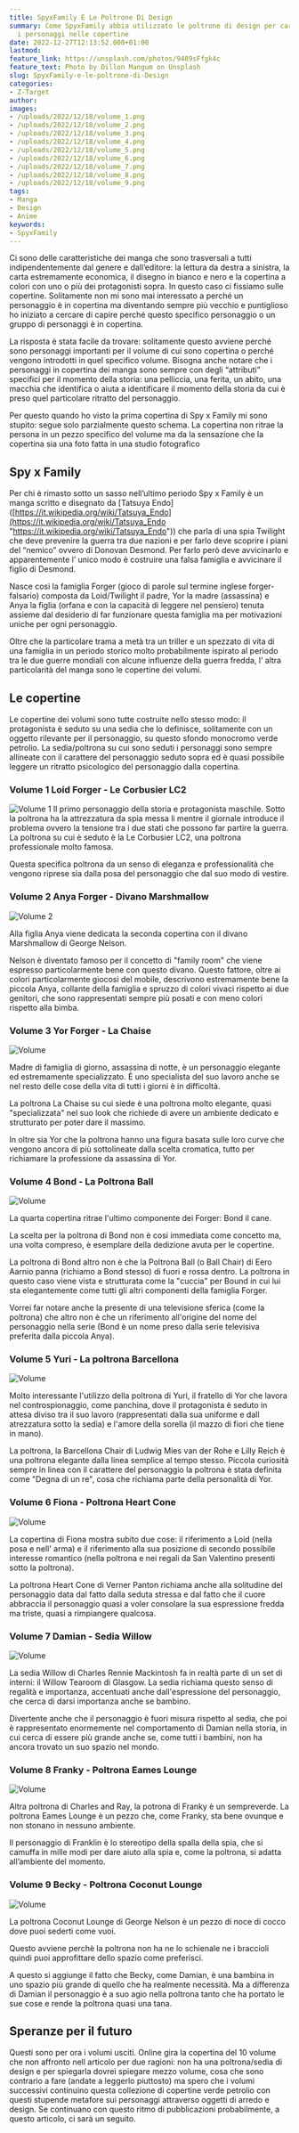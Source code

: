 ```yaml
---
title: SpyxFamily E Le Poltrone Di Design
summary: Come SpyxFamily abbia utilizzato le poltrone di design per caratterizzare
  i personaggi nelle copertine
date: 2022-12-27T12:13:52.000+01:00
lastmod:
feature_link: https://unsplash.com/photos/9489sFfgk4c
feature_text: Photo by Dillon Mangum on Unsplash
slug: SpyxFamily-e-le-poltrone-di-Design
categories:
- Z-Target
author:
images:
- /uploads/2022/12/18/volume_1.png
- /uploads/2022/12/18/volume_2.png
- /uploads/2022/12/18/volume_3.png
- /uploads/2022/12/18/volume_4.png
- /uploads/2022/12/18/volume_5.png
- /uploads/2022/12/18/volume_6.png
- /uploads/2022/12/18/volume_7.png
- /uploads/2022/12/18/volume_8.png
- /uploads/2022/12/18/volume_9.png
tags:
- Manga
- Design
- Anime
keywords:
- SpyxFamily
---
```

Ci sono delle caratteristiche dei manga che sono trasversali a tutti indipendentemente dal genere e dall’editore: la lettura da destra a sinistra, la carta estremamente economica, il disegno in bianco e nero e la copertina a colori con uno o più dei protagonisti sopra. In questo caso ci fissiamo sulle copertine.
Solitamente non mi sono mai interessato a perché un personaggio è in copertina ma diventando sempre più vecchio e puntiglioso ho iniziato a cercare di capire perché questo specifico personaggio o un gruppo di personaggi è in copertina.

La risposta è stata facile da trovare: solitamente questo avviene perché sono personaggi importanti per il volume di cui sono copertina o perché vengono introdotti in quel specifico volume.
Bisogna anche notare che i personaggi in copertina dei manga sono sempre con degli “attributi” specifici per il momento della storia: una pelliccia, una ferita, un abito, una macchia che identifica o aiuta a identificare il momento della storia da cui è preso quel particolare ritratto del personaggio.

Per questo quando ho visto la prima copertina di Spy x Family mi sono stupito: segue solo parzialmente questo schema. La copertina non ritrae la persona in un pezzo specifico del volume ma da la sensazione che la copertina sia una foto fatta in una studio fotografico

## Spy x Family

Per chi è rimasto sotto un sasso nell’ultimo periodo Spy x Family è un manga scritto e disegnato da \[Tatsuya Endo\]([https://it.wikipedia.org/wiki/Tatsuya_Endo](https://it.wikipedia.org/wiki/Tatsuya_Endo "https://it.wikipedia.org/wiki/Tatsuya_Endo")) che parla di una spia Twilight che deve prevenire la guerra tra due nazioni e per farlo deve scoprire i piani del “nemico” ovvero di Donovan Desmond. Per farlo però deve avvicinarlo e apparentemente l’ unico modo è costruire una falsa famiglia e avvicinare il figlio di Desmond.

Nasce così la famiglia Forger (gioco di parole sul termine inglese forger-falsario) composta da Loid/Twilight il padre, Yor la madre (assassina) e Anya la figlia (orfana e con la capacità di leggere nel pensiero) tenuta assieme dal desiderio di far funzionare questa famiglia ma per motivazioni uniche per ogni personaggio.

Oltre che la particolare trama a metà tra un triller e un spezzato di vita di una famiglia in un periodo storico molto probabilmente ispirato al periodo tra le due guerre mondiali con alcune influenze della guerra fredda, l’ altra particolarità del manga sono le copertine dei volumi.

## Le copertine

Le copertine dei volumi sono tutte costruite nello stesso modo: il protagonista è seduto su una sedia che lo definisce, solitamente con un oggetto rilevante per il personaggio, su questo sfondo monocromo verde petrolio. La sedia/poltrona su cui sono seduti i personaggi sono sempre allineate con il carattere del personaggio seduto sopra ed è quasi possibile leggere un ritratto psicologico del personaggio dalla copertina.

### Volume 1 Loid Forger - Le Corbusier LC2

![Volume 1](/uploads/2022/12/18/volume_1.png) Il primo personaggio della storia e protagonista maschile. Sotto la poltrona ha la attrezzatura da spia messa li mentre il giornale introduce il problema ovvero la tensione tra i due stati che possono far partire la guerra. La poltrona su cui è seduto è la Le Corbusier LC2, una poltrona professionale molto famosa.

Questa specifica poltrona da un senso di eleganza e professionalità che vengono riprese sia dalla posa del personaggio che dal suo modo di vestire.

### Volume 2 Anya Forger - Divano Marshmallow

![Volume 2](/uploads/2022/12/18/volume_2.png)

Alla figlia Anya viene dedicata la seconda copertina con il divano Marshmallow di George Nelson.

Nelson è diventato famoso per il concetto di "family room" che viene espresso particolarmente bene con questo divano. Questo fattore, oltre ai colori particolarmente giocosi del mobile, descrivono estremamente bene la piccola Anya, collante della famiglia e spruzzo di colori vivaci rispetto ai due genitori, che sono rappresentati sempre più posati e con meno colori rispetto alla bimba.

### Volume 3 Yor Forger - La Chaise

![Volume](/uploads/2022/12/18/volume_3.png)

Madre di famiglia di giorno, assassina di notte, è un personaggio elegante ed estremamente specializzato. È uno specialista del suo lavoro anche se nel resto delle cose della vita di tutti i giorni è in difficoltà.

La poltrona La Chaise su cui siede è una poltrona molto elegante, quasi "specializzata" nel suo look che richiede di avere un ambiente dedicato e strutturato per poter dare il massimo.

In oltre sia Yor che la poltrona hanno una figura basata sulle loro curve che vengono ancora di più sottolineate dalla scelta cromatica, tutto per richiamare la professione da assassina di Yor.

### Volume 4 Bond - La Poltrona Ball

![Volume](/uploads/2022/12/18/volume_4.png)

La quarta copertina ritrae l'ultimo componente dei Forger: Bond il cane.

La scelta per la poltrona di Bond non è cosi immediata come concetto ma, una volta compreso, è esemplare della dedizione avuta per le copertine.

La poltrona di Bond altro non è che la Poltrona Ball (o Ball Chair) di Eero Aarnio panna (richiamo a Bond stesso) di fuori e rossa dentro. La poltrona in questo caso viene vista e strutturata come la "cuccia" per Bound in cui lui sta elegantemente come tutti gli altri componenti della famiglia Forger.

Vorrei far notare anche la presente di una televisione sferica (come la poltrona) che altro non è che un riferimento all'origine del nome del personaggio nella serie (Bond è un nome preso dalla serie televisiva preferita dalla piccola Anya).

### Volume 5 Yuri - La poltrona Barcellona

![Volume](/uploads/2022/12/18/volume_5.png)

Molto interessante l'utilizzo della poltrona di Yuri, il fratello di Yor che lavora nel controspionaggio, come panchina, dove il protagonista è seduto in attesa diviso tra il suo lavoro (rappresentati dalla sua uniforme e dall atrezzatura sotto la sedia) e l'amore della sorella (il mazzo di fiori che tiene in mano).

La poltrona, la Barcellona Chair di Ludwig Mies van der Rohe e Lilly Reich è una poltrona elegante dalla linea semplice al tempo stesso. Piccola curiosità sempre in linea con il carattere del personaggio la poltrona è stata definita come "Degna di un re", cosa che richiama parte della personalità di Yor.

### Volume 6 Fiona - Poltrona Heart Cone

![Volume](/uploads/2022/12/18/volume_6.png)

La copertina di Fiona mostra subito due cose: il riferimento a Loid (nella posa e nell' arma) e il riferimento alla sua posizione di secondo possibile interesse romantico (nella poltrona e nei regali da San Valentino presenti sotto la poltrona).

La poltrona Heart Cone di Verner Panton richiama anche alla solitudine del personaggio data dal fatto dalla seduta stressa e dal fatto che il cuore abbraccia il personaggio quasi a voler consolare la sua espressione fredda ma triste, quasi a rimpiangere qualcosa.

### Volume 7 Damian - Sedia Willow

![Volume](/uploads/2022/12/18/volume_7.png)

La sedia Willow di Charles Rennie Mackintosh fa in realtà parte di un set di interni: il Willow Tearoom di Glasgow. La sedia richiama questo senso di regalità e importanza, accentuati anche dall'espressione del personaggio, che cerca di darsi importanza anche se bambino.

Divertente anche che il personaggio è fuori misura rispetto al sedia, che poi è rappresentato enormemente nel comportamento di Damian nella storia, in cui cerca di essere più grande anche se, come tutti i bambini, non ha ancora trovato un suo spazio nel mondo.

### Volume 8 Franky - Poltrona Eames Lounge

![Volume](/uploads/2022/12/18/volume_8.png)

Altra poltrona di Charles and Ray, la potrona di Franky è un sempreverde. La poltrona Eames Lounge è un pezzo che, come Franky, sta bene ovunque e non stonano in nessuno ambiente.

Il personaggio di Franklin è lo stereotipo della spalla della spia, che si camuffa in mille modi per dare aiuto alla spia e, come la poltrona, si adatta all’ambiente del momento.

### Volume 9 Becky - Poltrona Coconut Lounge

![Volume](/uploads/2022/12/18/volume_9.png)

La poltrona Coconut Lounge di George Nelson è un pezzo di noce di cocco dove puoi sederti come vuoi.

Questo avviene perchè la poltrona non ha ne lo schienale ne i braccioli quindi puoi approfittare dello spazio come preferisci.

A questo si aggiunge il fatto che Becky, come Damian, è una bambina in uno spazio più grande di quello che ha realmente necessità. Ma a differenza di Damian il personaggio è a suo agio nella poltrona tanto che ha portato le sue cose e rende la poltrona quasi una tana.

## Speranze per il futuro

Questi sono per ora i volumi usciti. Online gira la copertina del 10 volume che non affronto nell articolo per due ragioni: non ha una poltrona/sedia di design e per spiegarla dovrei spiegare mezzo volume, cosa che sono contrario a fare (andate a leggerlo piuttosto) ma spero che i volumi successivi continuino questa collezione di copertine verde petrolio con questi stupende metafore sui personaggi attraverso oggetti di arredo e design. Se continuano con questo ritmo di pubblicazioni probabilmente, a questo articolo, ci sarà un seguito.
